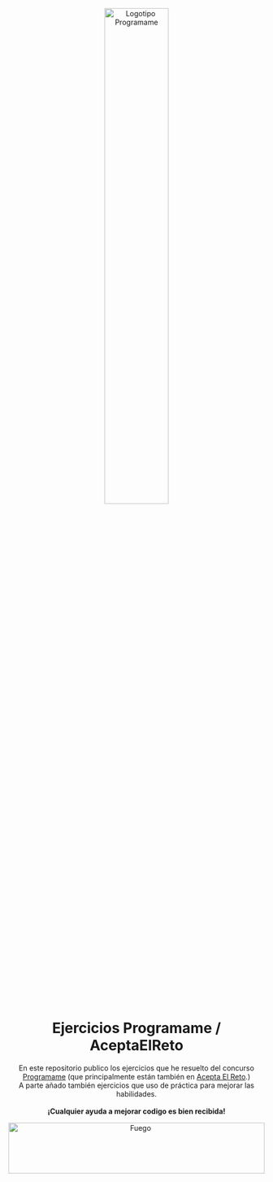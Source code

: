 <p align="center">
  <img src="https://programame.com/files/logo.png" alt="Logotipo Programame" width="50%" height="50%" filter="drop-shadow(0 0 0.75rem crimson)">
</p>

<h1 align="center">Ejercicios Programame / AceptaElReto</h1>

<p align="center">
En este repositorio publico los ejercicios que he resuelto del concurso <a href="https://programame.com/">Programame</a> (que principalmente están también en <a href="https://aceptaelreto.com/">Acepta El Reto</a>.)
  <br>
  A parte añado también ejercicios que uso de práctica para mejorar las habilidades.
  <br><br>
  <b>¡Cualquier ayuda a mejorar codigo es bien recibida!</b>
</p>

<p align="center">
    <img src="https://www.gifsanimados.org/data/media/90/fuego-imagen-animada-0419.gif" alt="Fuego" width="100%" height="100"><br>
</p>
